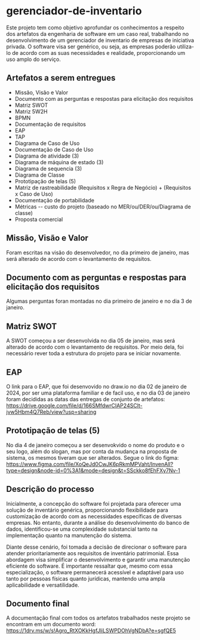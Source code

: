 # gerenciador-de-inventario

Este projeto tem como objetivo aprofundar os conhecimentos a respeito dos artefatos da engenharia de software em um caso real, trabalhando no desenvolvimento de um gerenciador de inventario de empresas de iniciativa privada.
O software visa ser genérico, ou seja, as empresas poderão utiliza-lo de acordo com as suas necessidades e realidade, proporcionando um uso amplo do serviço.

## Artefatos a serem entregues

- Missão, Visão e Valor
- Documento com as perguntas e respostas para elicitação dos requisitos
- Matriz SWOT
- Matriz 5W2H
- BPMN
- Documentação de requisitos
- EAP
- TAP
- Diagrama de Caso de Uso
- Documentação de Caso de Uso
- Diagrama de atividade (3)
- Diagrama de máquina de estado (3)
- Diagrama de sequencia (3)
- Diagrama de Classe
- Prototipação de telas (5)
- Matriz de rastreabilidade (Requisitos x Regra de Negócio) +  (Requisitos x Caso de Uso)
- Documentação de portabilidade
- Métricas -- custo do projeto (baseado no MER/ou/DER/ou/Diagrama de classe)
- Proposta comercial

## Missão, Visão e Valor
Foram escritas na visão do desenvolvedor, no dia primeiro de janeiro, mas será alterado de acordo com o levantamento de requisitos.

## Documento com as perguntas e respostas para elicitação dos requisitos
Algumas perguntas foran montadas no dia primeiro de janeiro e no dia 3 de janeiro.

## Matriz SWOT
A SWOT começou a ser desenvolvida no dia 05 de janeiro, mas será alterado de acordo com o levantamento de requisitos. Por meio dela, foi necessário rever toda a estrutura do projeto para se iniciar novamente.

## EAP
O link para o EAP, que foi desenvovido no draw.io no dia 02 de janeiro de 2024, por ser uma plataforma familiar e de facil uso, e no dia 03 de janeiro foram decididas as datas das entregas de conjunto de artefatos:
https://drive.google.com/file/d/166SMfdwrCIAP24SClt-jvw5Hbm4Q7Reb/view?usp=sharing

## Prototipação de telas (5)
No dia 4 de janeiro começou a ser desenvokvido o nome do produto e o seu logo, além do slogan, mas por conta da mudança na proposta de sistema, os mesmos  tiveram que ser alterados.
Segue o link  do figma:
https://www.figma.com/file/XoQeJd0CwJK6pRkmMPVaht/InvenAll?type=design&node-id=0%3A1&mode=design&t=SSckko8fEhFXy7Nv-1

## Descrição do processo
Inicialmente, a concepção do software foi projetada para oferecer uma solução de inventário genérica, proporcionando flexibilidade para customização de acordo com as necessidades específicas de diversas empresas. No entanto, durante a análise do desenvolvimento do banco de dados, identificou-se uma complexidade substancial tanto na implementação quanto na manutenção do sistema.

Diante desse cenário, foi tomada a decisão de direcionar o software para atender prioritariamente aos requisitos de inventário patrimonial. Essa abordagem visa simplificar o desenvolvimento e garantir uma manutenção eficiente do software. É importante ressaltar que, mesmo com essa especialização, o software permanecerá acessível e adaptável para uso tanto por pessoas físicas quanto jurídicas, mantendo uma ampla aplicabilidade e versatilidade.

##  Documento final
A documentação final com todos os artefatos trabalhados neste projeto se encontram em um documento word:
https://1drv.ms/w/s!Agro_RtXOKkHgfJliLSWPDOhVgNDbA?e=sgfQE5

